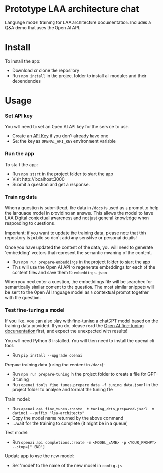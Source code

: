 # Prototype LAA architecture chat
Language model training for LAA architecture documentation. Includes a Q&A demo that uses the Open AI API.

# Install
To install the app:
- Download or clone the repository
- Run `npm install` in the project folder to install all modules and their dependencies

# Usage

### Set API key

You will need to set an Open AI API key for the service to use.
- Create an [API Key](https://platform.openai.com/docs/quickstart/add-your-api-key) if you don't already have one
- Set the key as `OPENAI_API_KEY` environment variable

### Run the app

To start the app:
- Run `npm start` in the project folder to start the app
- Visit http://localhost:3000
- Submit a question and get a response.

### Training data

When a question is submitteqd, the data in `/docs` is used as a prompt to help the language model in providing an answer. This allows the model to have LAA Digital contextual awareness and not just general knowledge when responding to questions.

Important: if you want to update the training data, please note that this repository is public so don't add any sensitive or personal details!

Once you have updated the content of the data, you will need to generate 'embedding' vectors that represent the semantic meaning of the content.
- Run `npm run prepare-embeddings` in the project folder to start the app
- This will use the Open AI API to regenerate embeddings for each of the content files and save them to `embeddings.json`

When you next enter a question, the embeddings file will be searched for semantically similar content to the question. The most similar snippets will be sent to the Open AI language model as a contextual prompt together with the question.

### Test fine-tuning a model

If you like, you can also play with fine-tuning a chatGPT model based on the training data provided. If you do, please read the [Open AI fine-tuning documentation](https://platform.openai.com/docs/guides/fine-tuning) first, and expect the unexpected with results!

You will need Python 3 installed. You will then need to install the openai cli tool.
- Run `pip install --upgrade openai`

Prepare training data (using the content in `/docs`):
- Run `npm run prepare-tuning` in the project folder to create a file for GPT-3 tuning
- Run `openai tools fine_tunes.prepare_data -f tuning_data.jsonl` in the project folder to analyse and format the tuning file

Train model:
- Run `openai api fine_tunes.create -t tuning_data_prepared.jsonl -m davinci --suffix "laa-architects"`
- Copy the model name returned by the above command
- ...wait for the training to complete (it might be in a queue)

Test model:
- Run `openai api completions.create -m <MODEL_NAME> -p <YOUR_PROMPT> --stop=[" END"]`

Update app to use the new model:
- Set 'model' to the name of the new model in `config.js`

